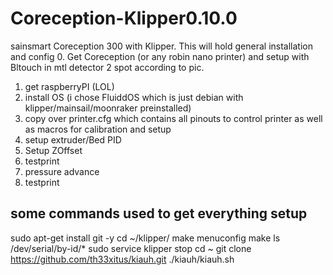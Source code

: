 # Coreception-Klipper0.10.0
 sainsmart Coreception 300  with Klipper. This will hold general installation and config
0. Get Coreception (or any robin nano printer) and setup with Bltouch in mtl detector 2 spot according to pic. 
1. get raspberryPI (LOL)
2. install OS (i chose FluiddOS which is just debian with klipper/mainsail/moonraker preinstalled)
3. copy over printer.cfg which contains all pinouts to control printer as well as macros for calibration and setup
4. setup extruder/Bed PID
5. Setup ZOffset
6. testprint
7. pressure advance
8. testprint

## some commands used to get everything setup 
sudo apt-get install git -y
cd ~/klipper/
make menuconfig
make
ls /dev/serial/by-id/*
sudo service klipper stop
cd ~
git clone https://github.com/th33xitus/kiauh.git
./kiauh/kiauh.sh
